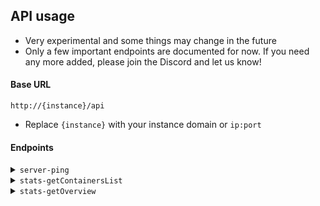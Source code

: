 ## API usage

-   Very experimental and some things may change in the future
-   Only a few important endpoints are documented for now. If you need any more added, please join the Discord and let us know!

#### Base URL

<code>http://{instance}/api</code>

-   Replace `{instance}` with your instance domain or `ip:port`

#### Endpoints

<details>
 <summary><code>server-ping</code></summary>

##### Parameters

> | name      | type     | data type | description      |
> | --------- | -------- | --------- | ---------------- |
> | `request` | required | string    | endpoint name    |
> | `apikey`  | required | string    | instance api key |

##### Responses

> | http code | content-type       | response                                         |
> | --------- | ------------------ | ------------------------------------------------ |
> | `200`     | `application/json` | `{"code":"200","response":{"result":"v7.2.7"}}`  |
> | `423`     | `application/json` | `{"code":"423","error":"Migration in progress"}` |

##### Example cURL

> ```javascript
>  curl -X GET -H "Content-Type: application/json" http://{instance}/api/?request=server-ping&apikey=<redacted>
> ```

</details>

<details>
 <summary><code>stats-getContainersList</code></summary>

##### Parameters

> | name      | type     | data type | description      |
> | --------- | -------- | --------- | ---------------- |
> | `request` | required | string    | endpoint name    |
> | `apikey`  | required | string    | instance api key |

##### Responses

> | http code | content-type       | response                                                                                          |
> | --------- | ------------------ | ------------------------------------------------------------------------------------------------- |
> | `200`     | `application/json` | [JSON](https://logs.notifiarr.com/?18b34487e18d801f#6ua883qJ6U6wPF6pAPyYCpZRp7P9cgwR75aGfPAtaz7c) |

##### Example cURL

> ```javascript
>  curl -X GET -H "Content-Type: application/json" http://{instance}/api/?request=stats-getContainersList&apikey=<redacted>
> ```

</details>

<details>
 <summary><code>stats-getOverview</code></summary>

##### Parameters

> | name      | type     | data type | description      |
> | --------- | -------- | --------- | ---------------- |
> | `request` | required | string    | endpoint name    |
> | `apikey`  | required | string    | instance api key |

##### Responses

> | http code | content-type       | response                                                                                          |
> | --------- | ------------------ | ------------------------------------------------------------------------------------------------- |
> | `200`     | `application/json` | [JSON](https://logs.notifiarr.com/?c528e47b85d6beb4#CNGLgF5sbfWRUPuQ3UkPvWeRfJHP8dtJfn1HbZg4QoDH) |

> Usage values:
> `disk` and `netIO` = bytes
> `cpu` and `memory` = percentage

##### Example cURL

> ```javascript
>  curl -X GET -H "Content-Type: application/json" http://{instance}/api/?request=stats-getOverview&apikey=<redacted>
> ```

</details>

